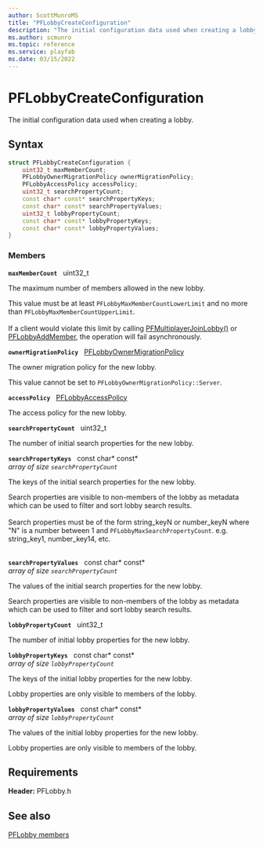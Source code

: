 ```yaml
---
author: ScottMunroMS
title: "PFLobbyCreateConfiguration"
description: "The initial configuration data used when creating a lobby."
ms.author: scmunro
ms.topic: reference
ms.service: playfab
ms.date: 03/15/2022
---
```


# PFLobbyCreateConfiguration  

The initial configuration data used when creating a lobby.  

## Syntax  
  
```cpp
struct PFLobbyCreateConfiguration {  
    uint32_t maxMemberCount;  
    PFLobbyOwnerMigrationPolicy ownerMigrationPolicy;  
    PFLobbyAccessPolicy accessPolicy;  
    uint32_t searchPropertyCount;  
    const char* const* searchPropertyKeys;  
    const char* const* searchPropertyValues;  
    uint32_t lobbyPropertyCount;  
    const char* const* lobbyPropertyKeys;  
    const char* const* lobbyPropertyValues;  
}  
```
  
### Members  
  
**`maxMemberCount`** &nbsp; uint32_t  
  
The maximum number of members allowed in the new lobby.
  
This value must be at least ```PFLobbyMaxMemberCountLowerLimit``` and no more than ```PFLobbyMaxMemberCountUpperLimit```. <br /><br /> If a client would violate this limit by calling [PFMultiplayerJoinLobby()](../functions/pfmultiplayerjoinlobby.md) or [PFLobbyAddMember](../functions/pflobbyaddmember.md), the operation will fail asynchronously.
  
**`ownerMigrationPolicy`** &nbsp; [PFLobbyOwnerMigrationPolicy](../enums/pflobbyownermigrationpolicy.md)  
  
The owner migration policy for the new lobby.
  
This value cannot be set to ```PFLobbyOwnerMigrationPolicy::Server```.
  
**`accessPolicy`** &nbsp; [PFLobbyAccessPolicy](../enums/pflobbyaccesspolicy.md)  
  
The access policy for the new lobby.
  
**`searchPropertyCount`** &nbsp; uint32_t  
  
The number of initial search properties for the new lobby.
  
**`searchPropertyKeys`** &nbsp; const char* const*  
*array of size `searchPropertyCount`*  
  
The keys of the initial search properties for the new lobby.
  
Search properties are visible to non-members of the lobby as metadata which can be used to filter and sort lobby search results. <br /><br /> Search properties must be of the form string_keyN or number_keyN where "N" is a number between 1 and ```PFLobbyMaxSearchPropertyCount```. e.g. string_key1, number_key14, etc. <br /><br />
  
**`searchPropertyValues`** &nbsp; const char* const*  
*array of size `searchPropertyCount`*  
  
The values of the initial search properties for the new lobby.
  
Search properties are visible to non-members of the lobby as metadata which can be used to filter and sort lobby search results.
  
**`lobbyPropertyCount`** &nbsp; uint32_t  
  
The number of initial lobby properties for the new lobby.
  
**`lobbyPropertyKeys`** &nbsp; const char* const*  
*array of size `lobbyPropertyCount`*  
  
The keys of the initial lobby properties for the new lobby.
  
Lobby properties are only visible to members of the lobby.
  
**`lobbyPropertyValues`** &nbsp; const char* const*  
*array of size `lobbyPropertyCount`*  
  
The values of the initial lobby properties for the new lobby.
  
Lobby properties are only visible to members of the lobby.
  
  
## Requirements  
  
**Header:** PFLobby.h
  
## See also  
[PFLobby members](../pflobby_members.md)  

  
  
